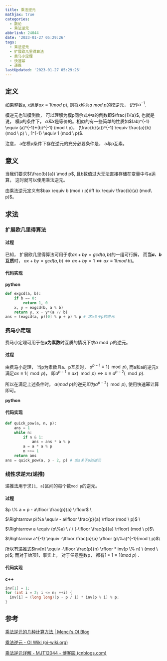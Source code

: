 ```yaml
---
title: 乘法逆元
mathjax: true
categories:
  - 数论
  - 乘法逆元
abbrlink: 24044
date: '2023-01-27 05:29:26'
tags:
  - 乘法逆元
  - 扩展欧几里得算法
  - 费马小定理
  - 快速幂
  - 递推
lastUpdated: '2023-01-27 05:29:26'
---
```


## 定义
如果整数a, x满足$ax \equiv 1 (mod \ p)$, 则将x称为$a\  mod \ p$的模逆元， 记作$a^{-1}$.

模逆元也叫模倒数， 可以理解为模p同余式中a的倒数即$\frac{1}{a}$, 也就是说， 模p的条件下， $a和x$是等价的。相似的有一些简单的性质如$(ab)^{-1} \equiv (a)^{-1}*(b)^{-1} (mod \ p)， (\frac{b}{a})^{-1} \equiv \frac{a}{b} (mod \ p) \ , 1^{-1} \equiv 1 (mod \ p)$.

注意， a在模p条件下存在逆元的充分必要条件是， a与p互素。

<!--more-->

## 意义

当我们要求$(\frac{b}{a}) \mod p$, 且b数值过大无法直接存储在变量中与a运算， 这时就可以使用乘法逆元。

由乘法逆元定义有$bax \equiv b (mod \ p)\iff bx \equiv \frac{b}{a} (mod\ p)$。

## 求法

### 扩展欧几里得算法

#### 过程

已知， 扩展欧几里得算法可用于求$ax + by = gcd(a, b)$的一组可行解， 而**当$a、b$互质**时， $ax + by = gcd(a, b) \iff ax + by = 1 \iff ax \equiv 1(mod\ b)$。

#### 代码实现

**python**

```python
def exgcd(a, b):
    if b == 0: 
        return 1, 0
    x, y = exgcd(b, a % b)
    return y, x - y*(a // b)
ans = (exgcd(a, p)[0] % p + p) % p # 求a关于p的逆元
```

### 费马小定理

费马小定理可用于在**p为素数**时互质的情况下求$a \bmod p$的逆元。

#### 过程

由费马小定理， 当p为素数且a、p互质时， $a^{p-1} \equiv 1(\mod p)$, 而a和a的逆元x满足$ax \equiv 1(\mod p)$， 即$a^{p-1} \equiv ax(\mod p) \iff x \equiv a^{p-2}(\mod p)$.

所以在满足上述条件时， $a (mod \ p)$的逆元即为$a^{p-2}(\mod p)$, 使用快速幂计算即可。

**python**

#### 代码实现

```python
def quick_pow(a, n, p):
    ans = 1
    while n:
        if n & 1:
            ans = ans * a % p
        a = a * a % p
        n >>= 1
    return ans
ans = quick_pow(a, p - 2, p) # 求a关于p的逆元
```

### 线性求逆元(递推)

递推法用于求`[1, a]`区间的每个数`mod p`的逆元。

#### 过程

$p \% a = p - a\lfloor \frac{p}{a} \rfloor$ \ 

$\Rightarrow p\%a \equiv - a\lfloor \frac{p}{a} \rfloor (mod \ p)$ \ 

$\Rightarrow a \equiv (p\%a) \ / \ (-\lfloor \frac{p}{a} \rfloor) (mod \ p)$\ 

$\Rightarrow a^{-1} \equiv -\lfloor \frac{p}{a} \rfloor (p\%a)^{-1}(mod \ p)$\ 

所以有递推式$inv[n] \equiv -\lfloor \frac{p}{n} \rfloor * inv[p \% n] \ (mod \ p)$; 而对于始项1，事实上， 对于任意整数p， 都有$1 * 1 \equiv 1(mod \ p)$ .

#### 代码实现
**c++**

```cpp
inv[1] = 1;
for (int i = 2; i <= n; ++i) {
  inv[i] = (long long)(p - p / i) * inv[p % i] % p;
}
```

## 参考

[乘法逆元的几种计算方法 | Menci's OI Blog](https://oi.men.ci/mul-inverse/)

[乘法逆元 - OI Wiki (oi-wiki.org)](https://oi-wiki.org/math/number-theory/inverse/)

[乘法逆元详解 - MJT12044 - 博客园 (cnblogs.com)](https://www.cnblogs.com/mjtcn/p/7241896.html)
